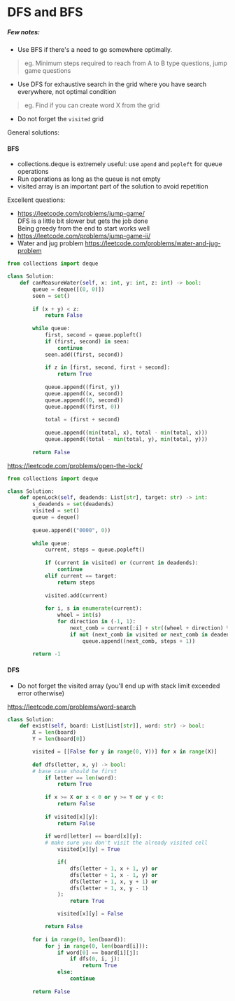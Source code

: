 # DFS and BFS

##### Few notes:
* Use BFS if there's a need to go somewhere optimally. <br />
> eg. Minimum steps required to reach from A to B type questions, jump game questions
* Use DFS for exhaustive search in the grid where you have search everywhere, not optimal condition <br />
> eg. Find if you can create word X from the grid 
* Do not forget the `visited` grid

General solutions:
#### BFS
* collections.deque is extremely useful: use `apend` and `popleft` for queue operations
* Run operations as long as the queue is not empty
* visited array is an important part of the solution to avoid repetition

Excellent questions:
* https://leetcode.com/problems/jump-game/ <br />
DFS is a little bit slower but gets the job done <br />
Being greedy from the end to start works well 
* https://leetcode.com/problems/jump-game-ii/ <br />
* Water and jug problem
https://leetcode.com/problems/water-and-jug-problem
```py
from collections import deque

class Solution:
    def canMeasureWater(self, x: int, y: int, z: int) -> bool:
        queue = deque([(0, 0)])
        seen = set()
        
        if (x + y) < z:
            return False
        
        while queue:
            first, second = queue.popleft()
            if (first, second) in seen:
                continue 
            seen.add((first, second))
            
            if z in [first, second, first + second]:
                return True
            
            queue.append((first, y))
            queue.append((x, second))
            queue.append((0, second))
            queue.append((first, 0))
            
            total = (first + second)
            
            queue.append((min(total, x), total - min(total, x)))
            queue.append((total - min(total, y), min(total, y)))
                
        return False
```
https://leetcode.com/problems/open-the-lock/ <br />
```py
from collections import deque

class Solution:
    def openLock(self, deadends: List[str], target: str) -> int:
        s_deadends = set(deadends)
        visited = set() 
        queue = deque()
        
        queue.append(("0000", 0))
        
        while queue:
            current, steps = queue.popleft()
            
            if (current in visited) or (current in deadends):
                continue
            elif current == target:
                return steps
            
            visited.add(current)
            
            for i, s in enumerate(current):
                wheel = int(s)
                for direction in (-1, 1):
                    next_comb = current[:i] + str((wheel + direction) % 10) + current[i+1:]
                    if not (next_comb in visited or next_comb in deadends):
                        queue.append((next_comb, steps + 1))
        
        return -1
```
#### DFS

* Do not forget the visited array (you'll end up with stack limit exceeded error otherwise)

https://leetcode.com/problems/word-search
```py
class Solution:
    def exist(self, board: List[List[str]], word: str) -> bool:
        X = len(board)
        Y = len(board[0])

        visited = [[False for y in range(0, Y))] for x in range(X)]
        
        def dfs(letter, x, y) -> bool:
        # base case should be first
            if letter == len(word):
                return True
            
            if x >= X or x < 0 or y >= Y or y < 0:
                return False
            
            if visited[x][y]:
                return False
            
            if word[letter] == board[x][y]:
            # make sure you don't visit the already visited cell
                visited[x][y] = True

                if(
                    dfs(letter + 1, x + 1, y) or
                    dfs(letter + 1, x - 1, y) or
                    dfs(letter + 1, x, y + 1) or
                    dfs(letter + 1, x, y - 1)
                ):
                    return True

                visited[x][y] = False

            return False
              
        for i in range(0, len(board)):
            for j in range(0, len(board[i])):
                if word[0] == board[i][j]:
                    if dfs(0, i, j):
                        return True
                else:
                    continue
        
        return False
```
